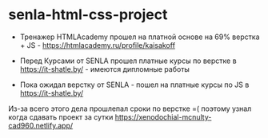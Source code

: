 # senla-html-css-project

- Тренажер HTMLAcademy прошел на платной основе на 69% 
верстка + JS - https://htmlacademy.ru/profile/kaisakoff 

- Перед Курсами от SENLA прошел платные курсы по верстке в https://it-shatle.by/ - имеются дипломные работы
- Пока ожидал верстку от SENLA - пошел на платные курсы по JS в https://it-shatle.by/

Из-за всего этого дела прошлепал сроки по верстке =( поэтому узнал когда сдавать проект за сутки
https://xenodochial-mcnulty-cad960.netlify.app/
